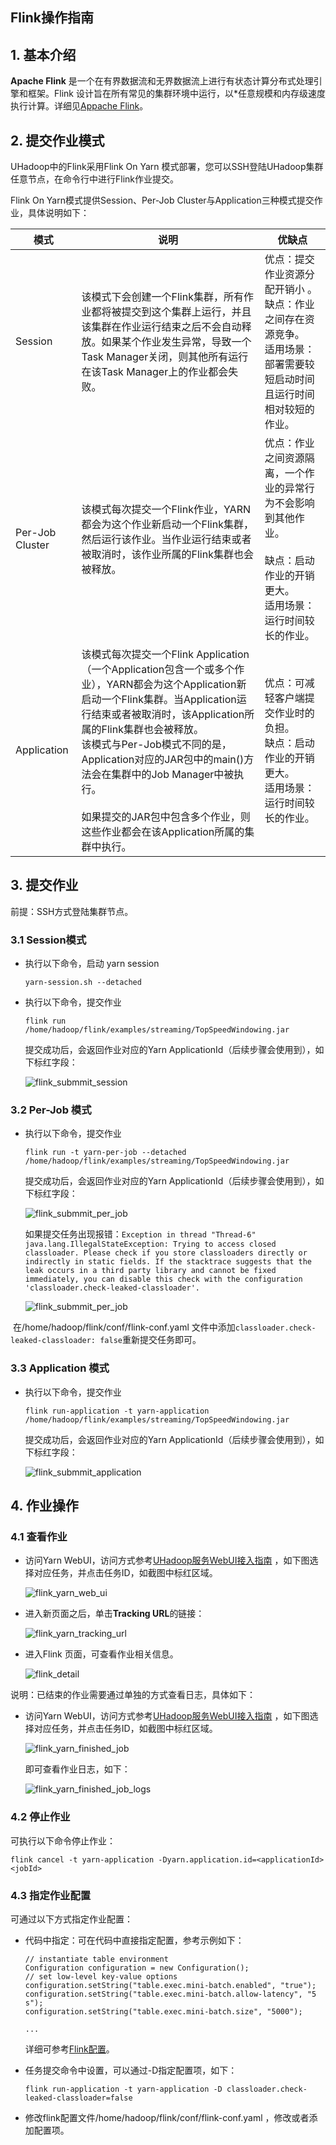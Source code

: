## Flink操作指南

## 1. 基本介绍

**Apache Flink** 是一个在有界数据流和无界数据流上进行有状态计算分布式处理引擎和框架。Flink 设计旨在所有常见的集群环境中运行，以*任意规模和内存级速度执行计算。详细见[Appache Flink](https://flink.apache.org/zh/)。

## 2. 提交作业模式

UHadoop中的Flink采用Flink On Yarn 模式部署，您可以SSH登陆UHadoop集群任意节点，在命令行中进行Flink作业提交。

Flink On Yarn模式提供Session、Per-Job Cluster与Application三种模式提交作业，具体说明如下：

| 模式            | 说明                                                         | 优缺点                                                       |
| --------------- | ------------------------------------------------------------ | ------------------------------------------------------------ |
| Session         | 该模式下会创建一个Flink集群，所有作业都将被提交到这个集群上运行，并且该集群在作业运行结束之后不会自动释放。如果某个作业发生异常，导致一个Task Manager关闭，则其他所有运行在该Task Manager上的作业都会失败。 | 优点：提交作业资源分配开销小 。<br/>缺点：作业之间存在资源竞争。<br/>适用场景：部署需要较短启动时间且运行时间相对较短的作业。 |
| Per-Job Cluster | 该模式每次提交一个Flink作业，YARN都会为这个作业新启动一个Flink集群，然后运行该作业。当作业运行结束或者被取消时，该作业所属的Flink集群也会被释放。 | 优点：作业之间资源隔离，一个作业的异常行为不会影响到其他作业。<br/><br/>缺点：启动作业的开销更大。<br/>适用场景：运行时间较长的作业。 |
| Application     | 该模式每次提交一个Flink Application（一个Application包含一个或多个作业），YARN都会为这个Application新启动一个Flink集群。当Application运行结束或者被取消时，该Application所属的Flink集群也会被释放。<br/>该模式与Per-Job模式不同的是，Application对应的JAR包中的main()方法会在集群中的Job Manager中被执行。<br/><br/>如果提交的JAR包中包含多个作业，则这些作业都会在该Application所属的集群中执行。 | 优点：可减轻客户端提交作业时的负担。<br/>缺点：启动作业的开销更大。<br/>适用场景：运行时间较长的作业。 |

## 3. 提交作业

前提：SSH方式登陆集群节点。

### 3.1 Session模式

* 执行以下命令，启动 yarn session

  ```
  yarn-session.sh --detached
  ```

* 执行以下命令，提交作业

  ```
  flink run /home/hadoop/flink/examples/streaming/TopSpeedWindowing.jar
  ```

  提交成功后，会返回作业对应的Yarn ApplicationId（后续步骤会使用到），如下标红字段：

  ![flink_submmit_session](../images/flink_submmit_session.png)

### 3.2 Per-Job 模式

* 执行以下命令，提交作业

  ```
  flink run -t yarn-per-job --detached /home/hadoop/flink/examples/streaming/TopSpeedWindowing.jar
  ```

  提交成功后，会返回作业对应的Yarn ApplicationId（后续步骤会使用到），如下标红字段：

  ![flink_submmit_per_job](../images/flink_submmit_per_job.png)

  如果提交任务出现报错：`Exception in thread "Thread-6" java.lang.IllegalStateException: Trying to access closed classloader. Please check if you store classloaders directly or indirectly in static fields. If the stacktrace suggests that the leak occurs in a third party library and cannot be fixed immediately, you can disable this check with the configuration 'classloader.check-leaked-classloader'.`

  ![flink_submmit_per_job](../images/flink_submmit_per_job_error.png)

​       在/home/hadoop/flink/conf/flink-conf.yaml 文件中添加`classloader.check-leaked-classloader: false`重新提交任务即可。

### 3.3 Application 模式

* 执行以下命令，提交作业

  ```
  flink run-application -t yarn-application /home/hadoop/flink/examples/streaming/TopSpeedWindowing.jar
  ```

  提交成功后，会返回作业对应的Yarn ApplicationId（后续步骤会使用到），如下标红字段：

  ![flink_submmit_application](../images/flink_submmit_application.png)

## 4. 作业操作

### 4.1 查看作业

* 访问Yarn WebUI，访问方式参考[UHadoop服务WebUI接入指南](developer/webui) ，如下图选择对应任务，并点击任务ID，如截图中标红区域。

  ![flink_yarn_web_ui](../images/flink_yarn_web_ui.png)

* 进入新页面之后，单击**Tracking URL**的链接：

   ![flink_yarn_tracking_url](../images/flink_yarn_tracking_url.png)

* 进入Flink 页面，可查看作业相关信息。

  ![flink_detail](../images/flink_detail.png)

说明：已结束的作业需要通过单独的方式查看日志，具体如下：

* 访问Yarn WebUI，访问方式参考[UHadoop服务WebUI接入指南](developer/webui) ，如下图选择对应任务，并点击任务ID，如截图中标红区域。

  ![flink_yarn_finished_job](../images/flink_yarn_finished_job.png)
  
  即可查看作业日志，如下：
  
  ![flink_yarn_finished_job_logs](../images/flink_yarn_finished_job_logs.png)

### 4.2 停止作业

可执行以下命令停止作业：

```
flink cancel -t yarn-application -Dyarn.application.id=<applicationId> <jobId>
```

### 4.3 指定作业配置

可通过以下方式指定作业配置：

* 代码中指定：可在代码中直接指定配置，参考示例如下：

  ```
  // instantiate table environment
  Configuration configuration = new Configuration();
  // set low-level key-value options
  configuration.setString("table.exec.mini-batch.enabled", "true");
  configuration.setString("table.exec.mini-batch.allow-latency", "5 s");
  configuration.setString("table.exec.mini-batch.size", "5000");
  
  ...
  ```

  详细可参考[Flink配置](https://nightlies.apache.org/flink/flink-docs-release-1.15/docs/dev/table/config/)。

* 任务提交命令中设置，可以通过-D指定配置项，如下：

  ```
  flink run-application -t yarn-application -D classloader.check-leaked-classloader=false
  ```

* 修改flink配置文件/home/hadoop/flink/conf/flink-conf.yaml ，修改或者添加配置项。